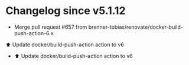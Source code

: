 # Changelog since v5.1.12
- Merge pull request #657 from brenner-tobias/renovate/docker-build-push-action-6.x

⬆️ Update docker/build-push-action action to v6 
- ⬆️ Update docker/build-push-action action to v6 
